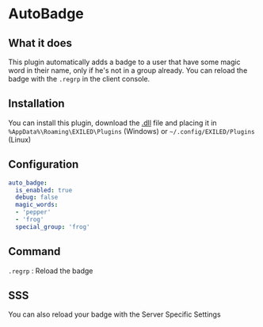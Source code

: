 # AutoBadge

## What it does

This plugin automatically adds a badge to a user that have some magic word in their name, only if he's not in a group already. You can reload the badge with the `.regrp` in the client console. 

## Installation

You can install this plugin, download the [.dll](https://github.com/pepperfrog/AutoBadge/releases) file and placing it in ``%AppData%\Roaming\EXILED\Plugins`` (Windows) or ``~/.config/EXILED/Plugins`` (Linux)

## Configuration

```yaml
auto_badge:
  is_enabled: true
  debug: false
  magic_words:
  - 'pepper'
  - 'frog'
  special_group: 'frog'
```

## Command

`.regrp` : Reload the badge

## SSS

You can also reload your badge with the Server Specific Settings
